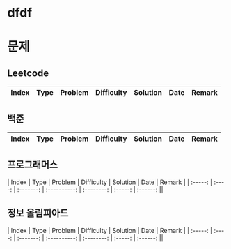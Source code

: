 # dfdf

# 문제
## Leetcode
| Index | Type | Problem | Difficulty | Solution | Date | Remark |
| :-----: | :----: | :-------: | :----------: | :--------: | :-----: | :------: |

## 백준
| Index | Type | Problem | Difficulty | Solution | Date | Remark |
| :-----: | :----: | :-------: | :----------: | :--------: | :-----: | :------: |

## 프로그래머스
| Index | Type | Problem | Difficulty | Solution | Date | Remark |
| :-----: | :----: | :-------: | :----------: | :--------: | :-----: | :------: ||

## 정보 올림피아드
| Index | Type | Problem | Difficulty | Solution | Date | Remark |
| :-----: | :----: | :-------: | :----------: | :--------: | :-----: | :------: ||